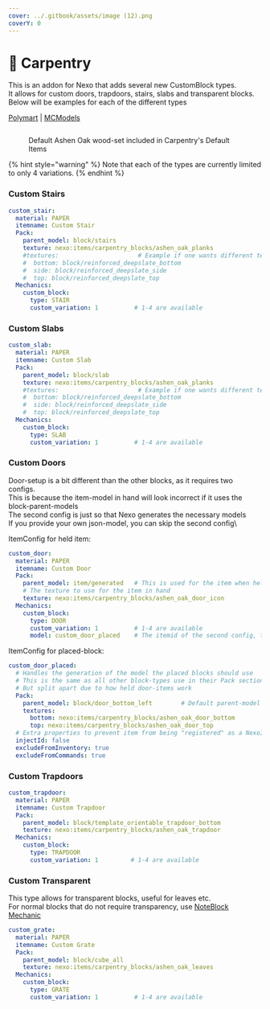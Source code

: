```yaml
---
cover: ../.gitbook/assets/image (12).png
coverY: 0
---
```


# 🚪 Carpentry

This is an addon for Nexo that adds several new CustomBlock types.\
It allows for custom doors, trapdoors, stairs, slabs and transparent blocks.\
Below will be examples for each of the different types

[Polymart](https://polymart.org/product/7640/carpentry-nexo-addon) | [MCModels](https://mcmodels.net/products/13997/carpentry)

<figure><img src="../.gitbook/assets/image (12).png" alt=""><figcaption><p>Default Ashen Oak wood-set included in Carpentry's Default Items</p></figcaption></figure>

{% hint style="warning" %}
Note that each of the types are currently limited to only 4 variations.
{% endhint %}

### Custom Stairs

```yaml
custom_stair:
  material: PAPER
  itemname: Custom Stair
  Pack:
    parent_model: block/stairs
    texture: nexo:items/carpentry_blocks/ashen_oak_planks
    #textures:                      # Example if one wants different textures
    #  bottom: block/reinforced_deepslate_bottom
    #  side: block/reinforced_deepslate_side
    #  top: block/reinforced_deepslate_top
  Mechanics:
    custom_block:
      type: STAIR
      custom_variation: 1          # 1-4 are available
```

### Custom Slabs

```yaml
custom_slab:
  material: PAPER
  itemname: Custom Slab
  Pack:
    parent_model: block/slab
    texture: nexo:items/carpentry_blocks/ashen_oak_planks
    #textures:                      # Example if one wants different textures
    #  bottom: block/reinforced_deepslate_bottom
    #  side: block/reinforced_deepslate_side
    #  top: block/reinforced_deepslate_top
  Mechanics:
    custom_block:
      type: SLAB
      custom_variation: 1          # 1-4 are available
```

### Custom Doors

Door-setup is a bit different than the other blocks, as it requires two configs.\
This is because the item-model in hand will look incorrect if it uses the block-parent-models\
The second config is just so that Nexo generates the necessary models\
If you provide your own json-model, you can skip the second config\\

ItemConfig for held item:

```yaml
custom_door:
  material: PAPER
  itemname: Custom Door
  Pack:
    parent_model: item/generated   # This is used for the item when held in hand
    # The texture to use for the item in hand
    texture: nexo:items/carpentry_blocks/ashen_oak_door_icon
  Mechanics:
    custom_block:
      type: DOOR
      custom_variation: 1          # 1-4 are available
      model: custom_door_placed    # The itemid of the second config, that generates the block-model
```

ItemConfig for placed-block:

```yaml
custom_door_placed:
  # Handles the generation of the model the placed blocks should use
  # This is the same as all other block-types use in their Pack section
  # But split apart due to how held door-items work
  Pack:
    parent_model: block/door_bottom_left        # Default parent-model for doors
    textures:
      bottom: nexo:items/carpentry_blocks/ashen_oak_door_bottom
      top: nexo:items/carpentry_blocks/ashen_oak_door_top
  # Extra properties to prevent item from being "registered" as a NexoItem
  injectId: false
  excludeFromInventory: true
  excludeFromCommands: true
```

### Custom Trapdoors

```yaml
custom_trapdoor:
  material: PAPER
  itemname: Custom Trapdoor
  Pack:
    parent_model: block/template_orientable_trapdoor_bottom
    texture: nexo:items/carpentry_blocks/ashen_oak_trapdoor
  Mechanics:
    custom_block:
      type: TRAPDOOR
      custom_variation: 1         # 1-4 are available
```

### Custom Transparent

This type allows for transparent blocks, useful for leaves etc.\
For normal blocks that do not require transparency, use [NoteBlock Mechanic](../mechanics/custom-block-mechanics/noteblock-mechanic/)

```yaml
custom_grate:
  material: PAPER
  itemname: Custom Grate
  Pack:
    parent_model: block/cube_all
    texture: nexo:items/carpentry_blocks/ashen_oak_leaves
  Mechanics:
    custom_block:
      type: GRATE
      custom_variation: 1          # 1-4 are available
```
